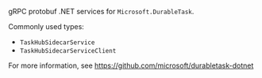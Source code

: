 gRPC protobuf .NET services for `Microsoft.DurableTask`.

Commonly used types:
- `TaskHubSidecarService`
- `TaskHubSidecarServiceClient`

For more information, see https://github.com/microsoft/durabletask-dotnet